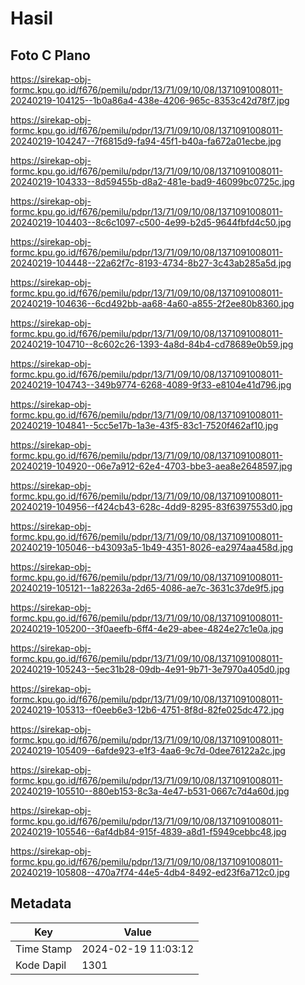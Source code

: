 # Hasil

## Foto C Plano

https://sirekap-obj-formc.kpu.go.id/f676/pemilu/pdpr/13/71/09/10/08/1371091008011-20240219-104125--1b0a86a4-438e-4206-965c-8353c42d78f7.jpg

https://sirekap-obj-formc.kpu.go.id/f676/pemilu/pdpr/13/71/09/10/08/1371091008011-20240219-104247--7f6815d9-fa94-45f1-b40a-fa672a01ecbe.jpg

https://sirekap-obj-formc.kpu.go.id/f676/pemilu/pdpr/13/71/09/10/08/1371091008011-20240219-104333--8d59455b-d8a2-481e-bad9-46099bc0725c.jpg

https://sirekap-obj-formc.kpu.go.id/f676/pemilu/pdpr/13/71/09/10/08/1371091008011-20240219-104403--8c6c1097-c500-4e99-b2d5-9644fbfd4c50.jpg

https://sirekap-obj-formc.kpu.go.id/f676/pemilu/pdpr/13/71/09/10/08/1371091008011-20240219-104448--22a62f7c-8193-4734-8b27-3c43ab285a5d.jpg

https://sirekap-obj-formc.kpu.go.id/f676/pemilu/pdpr/13/71/09/10/08/1371091008011-20240219-104636--6cd492bb-aa68-4a60-a855-2f2ee80b8360.jpg

https://sirekap-obj-formc.kpu.go.id/f676/pemilu/pdpr/13/71/09/10/08/1371091008011-20240219-104710--8c602c26-1393-4a8d-84b4-cd78689e0b59.jpg

https://sirekap-obj-formc.kpu.go.id/f676/pemilu/pdpr/13/71/09/10/08/1371091008011-20240219-104743--349b9774-6268-4089-9f33-e8104e41d796.jpg

https://sirekap-obj-formc.kpu.go.id/f676/pemilu/pdpr/13/71/09/10/08/1371091008011-20240219-104841--5cc5e17b-1a3e-43f5-83c1-7520f462af10.jpg

https://sirekap-obj-formc.kpu.go.id/f676/pemilu/pdpr/13/71/09/10/08/1371091008011-20240219-104920--06e7a912-62e4-4703-bbe3-aea8e2648597.jpg

https://sirekap-obj-formc.kpu.go.id/f676/pemilu/pdpr/13/71/09/10/08/1371091008011-20240219-104956--f424cb43-628c-4dd9-8295-83f6397553d0.jpg

https://sirekap-obj-formc.kpu.go.id/f676/pemilu/pdpr/13/71/09/10/08/1371091008011-20240219-105046--b43093a5-1b49-4351-8026-ea2974aa458d.jpg

https://sirekap-obj-formc.kpu.go.id/f676/pemilu/pdpr/13/71/09/10/08/1371091008011-20240219-105121--1a82263a-2d65-4086-ae7c-3631c37de9f5.jpg

https://sirekap-obj-formc.kpu.go.id/f676/pemilu/pdpr/13/71/09/10/08/1371091008011-20240219-105200--3f0aeefb-6ff4-4e29-abee-4824e27c1e0a.jpg

https://sirekap-obj-formc.kpu.go.id/f676/pemilu/pdpr/13/71/09/10/08/1371091008011-20240219-105243--5ec31b28-09db-4e91-9b71-3e7970a405d0.jpg

https://sirekap-obj-formc.kpu.go.id/f676/pemilu/pdpr/13/71/09/10/08/1371091008011-20240219-105313--f0eeb6e3-12b6-4751-8f8d-82fe025dc472.jpg

https://sirekap-obj-formc.kpu.go.id/f676/pemilu/pdpr/13/71/09/10/08/1371091008011-20240219-105409--6afde923-e1f3-4aa6-9c7d-0dee76122a2c.jpg

https://sirekap-obj-formc.kpu.go.id/f676/pemilu/pdpr/13/71/09/10/08/1371091008011-20240219-105510--880eb153-8c3a-4e47-b531-0667c7d4a60d.jpg

https://sirekap-obj-formc.kpu.go.id/f676/pemilu/pdpr/13/71/09/10/08/1371091008011-20240219-105546--6af4db84-915f-4839-a8d1-f5949cebbc48.jpg

https://sirekap-obj-formc.kpu.go.id/f676/pemilu/pdpr/13/71/09/10/08/1371091008011-20240219-105808--470a7f74-44e5-4db4-8492-ed23f6a712c0.jpg


## Metadata

| Key        | Value               |
| ---------- | ------------------- |
| Time Stamp | 2024-02-19 11:03:12 |
| Kode Dapil | 1301                |



